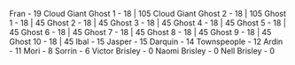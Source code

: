 Fran - 19
Cloud Giant Ghost 1 - 18 | 105
Cloud Giant Ghost 2 - 18 | 105
Ghost 1 - 18 | 45
Ghost 2 - 18 | 45
Ghost 3 - 18 | 45
Ghost 4 - 18 | 45
Ghost 5 - 18 | 45
Ghost 6 - 18 | 45
Ghost 7 - 18 | 45
Ghost 8 - 18 | 45
Ghost 9 - 18 | 45
Ghost 10 - 18 | 45
Ibal - 15
Jasper - 15
Darquin - 14
Townspeople - 12
Ardin - 11
Mori - 8
Sorrin - 6
Victor Brisley - 0
Naomi Brisley - 0
Nell Brisley - 0

